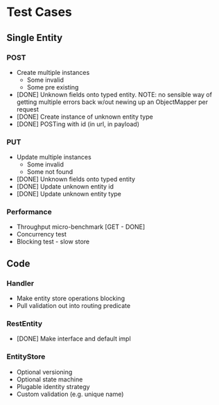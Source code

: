 # Test Cases

## Single Entity

### POST

  * Create multiple instances
    * Some invalid
    * Some pre existing
  * [DONE] Unknown fields onto typed entity. NOTE: no sensible way of getting multiple errors back w/out newing up an ObjectMapper per request
  * [DONE] Create instance of unknown entity type
  * [DONE] POSTing with id (in url, in payload)

### PUT

  * Update multiple instances
    * Some invalid
    * Some not found
  * [DONE] Unknown fields onto typed entity
  * [DONE] Update unknown entity id
  * [DONE] Update unknown entity type
    
### Performance

  * Throughput micro-benchmark [GET - DONE]
  * Concurrency test
  * Blocking test - slow store
    
## Code

### Handler

  * Make entity store operations blocking
  * Pull validation out into routing predicate
  
### RestEntity

  * [DONE] Make interface and default impl
  
### EntityStore

  * Optional versioning
  * Optional state machine
  * Plugable identity strategy
  * Custom validation (e.g. unique name)
  
